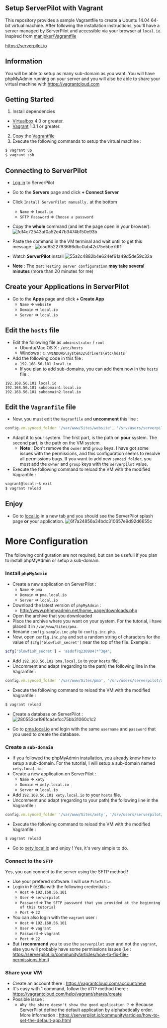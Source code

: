 ## Setup ServerPilot with Vagrant

This repository provides a sample Vagrantfile to create a Ubuntu 14.04 64-bit virtual machine. After following the installation instructions, you'll have a server managed by ServerPilot and accessible via your browser at `local.io`.
Inspired from [manjoker/Vagrantfile](https://github.com/manjoker/Vagrantfile)

https://serverpilot.io

## Information
You will be able to setup as many sub-domain as you want. You will have phpMyAdmin running on your server and you will also be able to share your virtual machine with https://vagrantcloud.com

## Getting Started
1. Install dependencies
  * [Virtualbox](https://www.virtualbox.org/) 4.0 or greater.
  * [Vagrant](http://downloads.vagrantup.com/) 1.3.1 or greater.
2. Copy the [Vagrantfile](https://github.com/Xety/ServerPilot/blob/master/Vagrantfile)
3. Execute the following commands to setup the virtual machine :
```bash
$ vagrant up
$ vagrant ssh
```

## Connecting to ServerPilot
  * [Log in](https://manage.serverpilot.io/#login) to ServerPilot
  * Go to the **Servers** page and click **+ Connect Server**
  * Click `Install ServerPilot manually.` at the bottom
    * `Name` => `local.io`
    * `SFTP Password` => `Choose a password`
  * Copy the **whole** command (and let the page open in your browser):
![fdf4c72543af0a52e47b3474b150e93b](https://cloud.githubusercontent.com/assets/8210023/11672449/e0f1da26-9e10-11e5-84f0-2b3229e75c48.png)

  * Paste the command in the VM terminal and wait until to get this message :
![c5d6522793686dbc0ab42d75e5be7df1](https://cloud.githubusercontent.com/assets/8210023/11672125/f12bf9ce-9e0d-11e5-8a8c-8f18ee4c799e.png)

  * Watch **ServerPilot** install
![55a2c4882b4e624ef61a49d5de59c32a](https://cloud.githubusercontent.com/assets/8210023/11672081/8cdad1d4-9e0d-11e5-8640-e1a7d3b744a7.png)
  * **Note** : The part `Testing server configuration` **may take several minutes** (more than 20 minutes for me)

## Create your Applications in ServerPilot
  * Go to the **Apps** page and click **+ Create App**
    * `Name` => `website`
    * `Domain` => `local.io`
    * `Server` => `local.io`

## Edit the `hosts` file
  * Edit the following file as `administrator` / `root`
    * Ubuntu/Mac OS X : `/etc/hosts`
    * Windows : `C:\WINDOWS\system32\drivers\etc\hosts`
  * Add the following code in this file :
    * `192.168.56.101 local.io`
    * If you plan to add sub-domains, you can add them now in the `hosts` file :
```
192.168.56.101 local.io
192.168.56.101 subdomain1.local.io
192.168.56.101 subdomain2.local.io
```

## Edit the `Vagranfile` file
  * Now, you must edit the `Vagranfile` and **uncomment** this line :
```ruby
config.vm.synced_folder '/var/www/Sites/website', '/srv/users/serverpilot/apps/website/public', owner: "serverpilot", group: "serverpilot"
```
  * Adapt it to your system. The first part, is the path on **your** system. The second part, is the path on the VM system.
    * **Note** : Don't remove the `owner` and `group` keys. I have got some issues with the permissions, and this configuration seems to resolve all permissions bugs. If you want to add new `synced_folder`, you must add the `owner` and `group` keys with the `serverpilot` value.
  * Execute the following command to reload the VM with the modified Vagranfile :
```bash
vagrant@local:~$ exit
$ vagrant reload
```

## Enjoy
  * Go to [local.io](http://local.io) in a new tab and you should see the ServerPilot splash page **or** your application.
![6f7a24856a34bdc310657e9d92d6655c](https://cloud.githubusercontent.com/assets/8210023/11673405/d519a794-9e18-11e5-940b-a7104484b9aa.png)


# More Configuration
The following configuration are not required, but can be usefull if you plan to install phpMyAdmin or setup a sub-domain.

### Install `phpMyAdmin`
  * Create a new application on ServerPilot :
    * `Name` => `pma`
    * `Domain` => `pma.local.io`
    * `Server` => `local.io`
  * Download the latest version of `phpMyAdmin` :
    * http://www.phpmyadmin.net/home_page/downloads.php
  * Open the archive that you downloaded
  * Place the archive where you want on your system. For the tutorial, i have placed it in `/var/www/Sites/pma`.
  * Rename `config.sample.inc.php` to `config.inc.php`.
  * Now, open `config.inc.php` and set a random string of characters for the value of ``$cfg['blowfish_secret']`` near the top of the file. Exemple :
```php
$cfg['blowfish_secret'] = 'asdof7q230984(*^3q4';
```

  * Add `192.168.56.101 pma.local.io` to your `hosts` file.
  * Uncomment and adapt (regarding to the path) the following line in the Vagranfile :
```ruby
config.vm.synced_folder '/var/www/Sites/pma', '/srv/users/serverpilot/apps/pma/public', owner: "serverpilot", group: "serverpilot"
```
  * Execute the following command to reload the VM with the modified Vagranfile :
```bash
$ vagrant reload
```
  * Create a database on ServerPilot :
![280552ce196fca4efcc75bb31060c1c2](https://cloud.githubusercontent.com/assets/8210023/11673299/f894f1fc-9e17-11e5-82eb-a7fe91dabd72.png)

  * Go to [pma.local.io](http://pma.local.io) and login with the same `username` and `password` that you used to create the database.

### Create a `sub-domain`
  * If you followed the phpMyAdmin installation, you already know how to setup a sub-domain. For the tutorial, I will setup a sub-domain named `xety.local.io`
  * Create a new application on ServerPilot :
    * `Name` => `xety`
    * `Domain` => `xety.local.io`
    * `Server` => `local.io`
  * Add `192.168.56.101 xety.local.io` to your `hosts` file.
  * Uncomment and adapt (regarding to your path) the following line in the Vagranfile :
```ruby
config.vm.synced_folder '/var/www/Sites/xety', '/srv/users/serverpilot/apps/xety/public', owner: "serverpilot", group: "serverpilot"
```
  * Execute the following command to reload the VM with the modified Vagranfile :
```bash
$ vagrant reload
```
  * Go to [xety.local.io](http://xety.local.io) and enjoy ! Yes, it's very simple to do.

### Connect to the `SFTP`
Yes, you can connect to the server using the SFTP method !
  * Use your prefered software. I will use `FileZilla`.
  * Login in FileZilla with the following credentials :
    * `Host` => `192.168.56.101`
    * `User` => `serverpilot`
    * `Password` => `The SFTP password that you provided at the beginning of this tutorial`
    * `Port` => `22`
  * You can also login with the `vagrant` user :
    * `Host` => `192.168.56.101`
    * `User` => `vagrant`
    * `Password` => `vagrant`
    * `Port` => `22`
  * But **i recommend** you to use the `serverpilot` user and not the `vagrant`, else you will probably have some permissions issues (i.e : https://serverpilot.io/community/articles/how-to-fix-file-permissions.html)

### Share your VM
  * Create an account there : https://vagrantcloud.com/account/new
  * It's easy with 1 command, follow the `HTTP` method there : https://vagrantcloud.com/help/vagrant/shares/create
  * Possible issue :
    * `Why the share doesn't show the good application ?` => Because ServerPilot define the default application by alphabetically order. More information : https://serverpilot.io/community/articles/how-to-set-the-default-app.html
